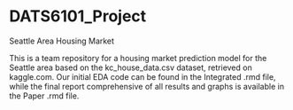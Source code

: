# DATS6101_Project
Seattle Area Housing Market

This is a team repository for a housing market prediction model for the Seattle area based on the kc_house_data.csv dataset, retrieved on kaggle.com. Our initial EDA code can be found in the Integrated .rmd file, while the final report comprehensive of all results and graphs is available in the Paper .rmd file.
